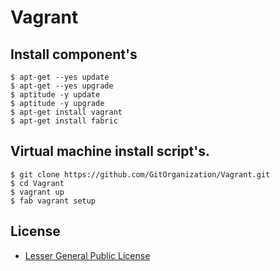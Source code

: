 Vagrant
=======

Install component's
-------------------

    $ apt-get --yes update
    $ apt-get --yes upgrade
    $ aptitude -y update
    $ aptitude -y upgrade
    $ apt-get install vagrant
    $ apt-get install fabric

Virtual machine install script's.
---------------------------------

    $ git clone https://github.com/GitOrganization/Vagrant.git
    $ cd Vagrant
    $ vagrant up
    $ fab vagrant setup

License
-------

 * [Lesser General Public License](https://github.com/GitOrganization/Vagrant/blob/master/LICENSE)
